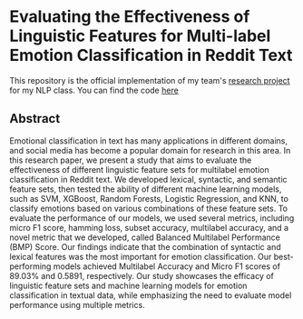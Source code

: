 #  Evaluating the Effectiveness of Linguistic Features for Multi-label Emotion Classification in Reddit Text

This repository is the official implementation of my team's [research project](https://github.com/ota231/NLP-Final-Project/blob/aca207dada6687d7b49db57c9801fcad1dc4a31e/Group%2013%20Final%20Proj%20-%20Evaluating%20the%20Effectiveness%20of%20Linguistic%20Features%20for%20Multi-label%20Emotion.pdf) for my NLP class. 
You can find the code [here](https://github.com/ota231/NLP-Final-Project/blob/aca207dada6687d7b49db57c9801fcad1dc4a31e/Code%20Notebook.ipynb)
## Abstract

Emotional classification in text has many applications in different domains, and social media
has become a popular domain for research in
this area. In this research paper, we present
a study that aims to evaluate the effectiveness
of different linguistic feature sets for multilabel emotion classification in Reddit text. We
developed lexical, syntactic, and semantic feature sets, then tested the ability of different
machine learning models, such as SVM, XGBoost, Random Forests, Logistic Regression,
and KNN, to classify emotions based on various combinations of these feature sets. To
evaluate the performance of our models, we
used several metrics, including micro F1 score,
hamming loss, subset accuracy, multilabel accuracy, and a novel metric that we developed,
called Balanced Multilabel Performance (BMP)
Score. Our findings indicate that the combination of syntactic and lexical features was
the most important for emotion classification.
Our best-performing models achieved Multilabel Accuracy and Micro F1 scores of 89.03%
and 0.5891, respectively. Our study showcases
the efficacy of linguistic feature sets and machine learning models for emotion classification in textual data, while emphasizing the need
to evaluate model performance using multiple
metrics.
